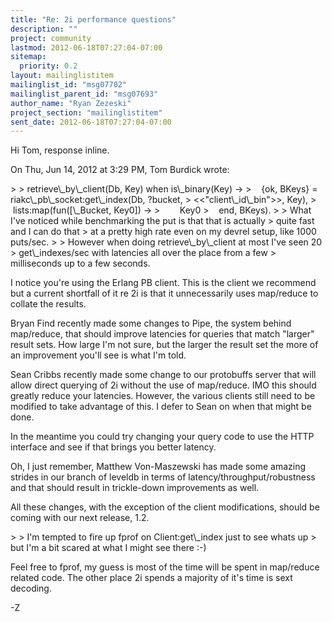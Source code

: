 ```yaml
---
title: "Re: 2i performance questions"
description: ""
project: community
lastmod: 2012-06-18T07:27:04-07:00
sitemap:
  priority: 0.2
layout: mailinglistitem
mailinglist_id: "msg07702"
mailinglist_parent_id: "msg07693"
author_name: "Ryan Zezeski"
project_section: "mailinglistitem"
sent_date: 2012-06-18T07:27:04-07:00
---
```



Hi Tom, response inline.

On Thu, Jun 14, 2012 at 3:29 PM, Tom Burdick  wrote:

&gt;
&gt; retrieve\\_by\\_client(Db, Key) when is\\_binary(Key) -&gt;
&gt;    {ok, BKeys} = riakc\\_pb\\_socket:get\\_index(Db, ?bucket,
&gt; &lt;&lt;"client\\_id\\_bin"&gt;&gt;, Key),
&gt;    lists:map(fun([\\_Bucket, Key0]) -&gt;
&gt;        Key0
&gt;    end, BKeys).
&gt;
&gt; What I've noticed while benchmarking the put is that that is actually
&gt; quite fast and I can do that
&gt; at a pretty high rate even on my devrel setup, like 1000 puts/sec.
&gt;
&gt; However when doing retrieve\\_by\\_client at most I've seen 20
&gt; get\\_indexes/sec with latencies all over the place from a few
&gt; milliseconds up to a few seconds.

I notice you're using the Erlang PB client. This is the client we
recommend but a current shortfall of it re 2i is that it unnecessarily
uses map/reduce to collate the results.

Bryan Find recently made some changes to Pipe, the system behind
map/reduce, that should improve latencies for queries that match
"larger" result sets. How large I'm not sure, but the larger the
result set the more of an improvement you'll see is what I'm told.

Sean Cribbs recently made some change to our protobuffs server that
will allow direct querying of 2i without the use of map/reduce. IMO
this should greatly reduce your latencies. However, the various
clients still need to be modified to take advantage of this. I defer
to Sean on when that might be done.

In the meantime you could try changing your query code to use the HTTP
interface and see if that brings you better latency.

Oh, I just remember, Matthew Von-Maszewski has made some amazing
strides in our branch of leveldb in terms of
latency/throughput/robustness and that should result in trickle-down
improvements as well.

All these changes, with the exception of the client modifications,
should be coming with our next release, 1.2.

&gt;
&gt; I'm tempted to fire up fprof on Client:get\\_index just to see whats up
&gt; but I'm a bit scared at what I might see there :-)

Feel free to fprof, my guess is most of the time will be spent in
map/reduce related code. The other place 2i spends a majority of it's
time is sext decoding.

-Z

